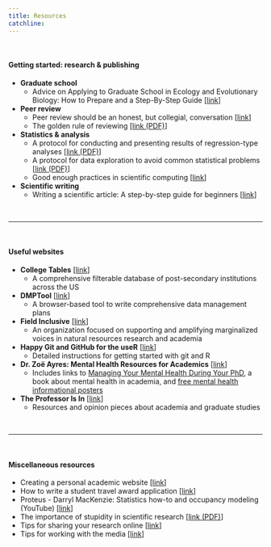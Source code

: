 ```yaml
---
title: Resources
catchline:
---
```


</br>

#### Getting started: research & publishing
* **Graduate school**
  + Advice on Applying to Graduate School in Ecology and Evolutionary Biology: How to Prepare and a Step-By-Step Guide [[link](https://esajournals.onlinelibrary.wiley.com/doi/full/10.1002/bes2.1917)]
* **Peer review**
  + Peer review should be an honest, but collegial, conversation [[link](https://www.nature.com/articles/d41586-020-01622-z)]
  + The golden rule of reviewing [[link (PDF)](https://www.journals.uchicago.edu/doi/pdf/10.1086/598847)]
* **Statistics & analysis**
  + A protocol for conducting and presenting results of regression-type analyses [[link (PDF)](https://besjournals.onlinelibrary.wiley.com/doi/pdf/10.1111/2041-210X.12577)]
  + A protocol for data exploration to avoid common statistical problems [[link (PDF)](https://besjournals.onlinelibrary.wiley.com/doi/pdf/10.1111/j.2041-210X.2009.00001.x)]
  + Good enough practices in scientific computing [[link](https://journals.plos.org/ploscompbiol/article?id=10.1371/journal.pcbi.1005510)]
* **Scientific writing**
  + Writing a scientific article: A step-by-step guide for beginners [[link](https://doi.org/10.1016/j.eurger.2015.08.005)]

</br>

___

</br>

#### Useful websites
* **College Tables** [[link](https://collegetables.info/)]
  + A comprehensive filterable database of post-secondary institutions across the US
* **DMPTool** [[link](http://dmptool.org/)]
  + A browser-based tool to write comprehensive data management plans
* **Field Inclusive** [[link](https://www.fieldinclusive.org/)]
  + An organization focused on supporting and amplifying marginalized voices in natural resources research and academia
* **Happy Git and GitHub for the useR** [[link](https://happygitwithr.com/)]
  + Detailed instructions for getting started with git and R
* **Dr. Zoë Ayres: Mental Health Resources for Academics** [[link](https://www.zjayres.com/)]
  + Includes links to [Managing Your Mental Health During Your PhD](https://link.springer.com/book/10.1007/978-3-031-14194-2), a book about mental health in academia, and [free mental health informational posters](https://www.zjayres.com/posters)
* **The Professor Is In** [[link](https://theprofessorisin.com/)]
  + Resources and opinion pieces about academia and graduate studies
  
</br>

___

</br>

#### Miscellaneous resources
* Creating a personal academic website [[link](https://peerrecognized.com/website/)]
* How to write a student travel award application [[link](https://wildlifesnpits.wordpress.com/2016/06/13/how-to-write-a-student-travel-award-application/)]
* Proteus - Darryl MacKenzie: Statistics how-to and occupancy modeling (YouTube) [[link](https://www.youtube.com/user/ProteusWRC/)]
* The importance of stupidity in scientific research [[link (PDF)](https://web.stanford.edu/~fukamit/schwartz-2008.pdf)]
* Tips for sharing your research online [[link](https://blogs.biomedcentral.com/bmcblog/2017/10/18/10-tips-for-promoting-your-research-online/)]
* Tips for working with the media [[link](https://news.umich.edu/for-faculty/tips-for-working-with-the-media/)]

</br>

